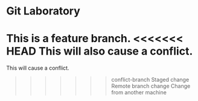 # Git Laboratory
This is a feature branch.
<<<<<<< HEAD
This will also cause a conflict.
=======
This will cause a conflict.
>>>>>>> conflict-branch
Staged change
Remote branch change
C h a n g e   f r o m   a n o t h e r   m a c h i n e  
 